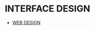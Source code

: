 # INTERFACE DESIGN

- [WEB DESIGN](../../../../LEVEL-5/ART-%26-DESIGN/DESIGN/GRAPHIC-DESIGN/INTERFACE-DESIGN/WEB-DESIGN.md)